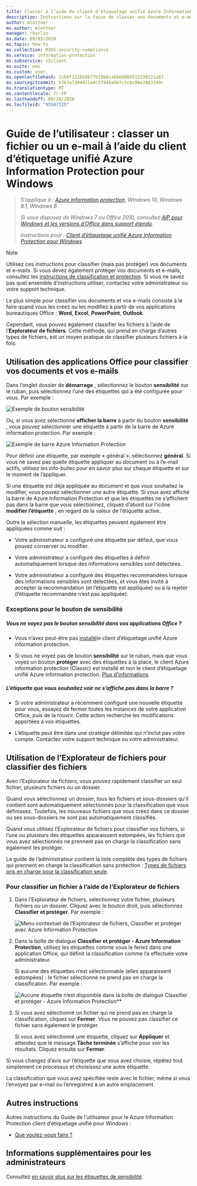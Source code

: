 ```yaml
---
title: Classer à l’aide du client d’étiquetage unifié Azure Information Protection
description: Instructions sur la façon de classer vos documents et e-mails lorsque vous utilisez le client d’étiquetage unifié Azure Information Protection pour Windows.
author: mlottner
ms.author: mlottner
manager: rkarlin
ms.date: 09/03/2020
ms.topic: how-to
ms.collection: M365-security-compliance
ms.service: information-protection
ms.subservice: v2client
ms.suite: ems
ms.custom: user
ms.openlocfilehash: 1cb9f1216b8b77b19b8cabb6d884512330221a87
ms.sourcegitcommit: b763a7204421a4c5f946abb7c5cbc06e2883199c
ms.translationtype: MT
ms.contentlocale: fr-FR
ms.lasthandoff: 09/28/2020
ms.locfileid: "95567725"
---
```

# <a name="user-guide-classify-a-file-or-email-by-using-the-azure-information-protection-unified-labeling-client-for-windows"></a>Guide de l’utilisateur : classer un fichier ou un e-mail à l’aide du client d’étiquetage unifié Azure Information Protection pour Windows

>*S’applique à : [Azure information protection](https://azure.microsoft.com/pricing/details/information-protection), Windows 10, Windows 8.1, Windows 8*
>
>*Si vous disposez de Windows 7 ou Office 2010, consultez [AIP pour Windows et les versions d’Office dans support étendu](../known-issues.md#aip-for-windows-and-office-versions-in-extended-support).*
>
> *Instructions pour : [Client d’étiquetage unifié Azure Information Protection pour Windows](../faqs.md#whats-the-difference-between-the-azure-information-protection-classic-and-unified-labeling-clients)*

> [!NOTE]
> Utilisez ces instructions pour classifier (mais pas protéger) vos documents et e-mails. Si vous devez également protéger vos documents et e-mails, consultez les [instructions de classification et protection](clientv2-classify-protect.md). Si vous ne savez pas quel ensemble d’instructions utiliser, contactez votre administrateur ou votre support technique.

Le plus simple pour classifier vos documents et vos e-mails consiste à le faire quand vous les créez ou les modifiez à partir de vos applications bureautiques Office : **Word**, **Excel**, **PowerPoint**, **Outlook**. 

Cependant, vous pouvez également classifier les fichiers à l’aide de l’**Explorateur de fichiers**. Cette méthode, qui prend en charge d’autres types de fichiers, est un moyen pratique de classifier plusieurs fichiers à la fois. 

## <a name="using-office-apps-to-classify-your-documents-and-emails"></a>Utilisation des applications Office pour classifier vos documents et vos e-mails

Dans l’onglet dossier de **démarrage** , sélectionnez le bouton **sensibilité** sur le ruban, puis sélectionnez l’une des étiquettes qui a été configurée pour vous. Par exemple :

![Exemple de bouton sensibilité](../media/sensitivity-not-set-callout.png)

Ou, si vous avez sélectionné **afficher la barre** à partir du bouton **sensibilité** , vous pouvez sélectionner une étiquette à partir de la barre de Azure information protection. Par exemple :

![Exemple de barre Azure Information Protection](../media/info-protect-barv2-not-set-callout.png)

Pour définir une étiquette, par exemple « général », sélectionnez **général**. Si vous ne savez pas quelle étiquette appliquer au document ou à l’e-mail actifs, utilisez les info-bulles pour en savoir plus sur chaque étiquette et sur le moment de l’appliquer. 

Si une étiquette est déjà appliquée au document et que vous souhaitez la modifier, vous pouvez sélectionner une autre étiquette. Si vous avez affiché la barre de Azure Information Protection et que les étiquettes ne s’affichent pas dans la barre que vous sélectionnez, cliquez d’abord sur l’icône **modifier l’étiquette** , en regard de la valeur de l’étiquette active.

Outre la sélection manuelle, les étiquettes peuvent également être appliquées comme suit :

- Votre administrateur a configuré une étiquette par défaut, que vous pouvez conserver ou modifier.

- Votre administrateur a configuré des étiquettes à définir automatiquement lorsque des informations sensibles sont détectées.

- Votre administrateur a configuré des étiquettes recommandées lorsque des informations sensibles sont détectées, et vous êtes invité à accepter la recommandation (et l’étiquette est appliquée) ou à la rejeter (l’étiquette recommandée n’est pas appliquée).

### <a name="exceptions-for-the-sensitivity-button"></a>Exceptions pour le bouton de sensibilité

##### <a name="dont-see-the-sensitivity-button-in-your-office-apps"></a>Vous ne voyez pas le bouton sensibilité dans vos applications Office ?

- Vous n’avez peut-être pas [installé](install-unifiedlabelingclient-app.md)le client d’étiquetage unifié Azure information protection.

- Si vous ne voyez pas de bouton **sensibilité** sur le ruban, mais que vous voyez un bouton **protéger** avec des étiquettes à la place, le client Azure information protection (Classic) est installé et non le client d’étiquetage unifié Azure information protection. [Plus d’informations](../faqs.md#whats-the-difference-between-the-azure-information-protection-classic-and-unified-labeling-clients)

##### <a name="is-the-label-that-you-expect-to-see-not-displayed"></a>L’étiquette que vous souhaitez voir ne s’affiche pas dans la barre ? 

- Si votre administrateur a récemment configuré une nouvelle étiquette pour vous, essayez de fermer toutes les instances de votre application Office, puis de la rouvrir. Cette action recherche les modifications apportées à vos étiquettes.

- L’étiquette peut être dans une stratégie délimitée qui n’inclut pas votre compte. Contactez votre support technique ou votre administrateur.


## <a name="using-file-explorer-to-classify-files"></a>Utilisation de l’Explorateur de fichiers pour classifier des fichiers

Avec l’Explorateur de fichiers, vous pouvez rapidement classifier un seul fichier, plusieurs fichiers ou un dossier. 

Quand vous sélectionnez un dossier, tous les fichiers et sous-dossiers qu’il contient sont automatiquement sélectionnés pour la classification que vous définissez. Toutefois, les nouveaux fichiers que vous créez dans ce dossier ou ses sous-dossiers ne sont pas automatiquement classifiés.

Quand vous utilisez l’Explorateur de fichiers pour classifier vos fichiers, si l’une ou plusieurs des étiquettes apparaissent estompées, les fichiers que vous avez sélectionnés ne prennent pas en charge la classification sans également les protéger.

Le guide de l’administrateur contient la liste complète des types de fichiers qui prennent en charge la classification sans protection : [Types de fichiers pris en charge pour la classification seule](clientv2-admin-guide-file-types.md#file-types-supported-for-classification-only).

### <a name="to-classify-a-file-by-using-file-explorer"></a>Pour classifier un fichier à l’aide de l’Explorateur de fichiers

1. Dans l’Explorateur de fichiers, sélectionnez votre fichier, plusieurs fichiers ou un dossier. Cliquez avec le bouton droit, puis sélectionnez **Classifier et protéger**. Par exemple :
    
    ![Menu contextuel de l’Explorateur de fichiers, Classifier et protéger avec Azure Information Protection](../media/right-click-classify-protect-folder.png)

2. Dans la boîte de dialogue **Classifier et protéger - Azure Information Protection**, utilisez les étiquettes comme vous le feriez dans une application Office, qui définit la classification comme l’a effectuée votre administrateur. 
    
    Si aucune des étiquettes n’est sélectionnable (elles apparaissent estompées) : le fichier sélectionné ne prend pas en charge la classification. Par exemple :
    
    ![Aucune étiquette n’est disponible dans la boîte de dialogue Classifier et protéger - Azure Information Protection**](../media/v2info-protect-dialog-labels-dimmed.png)

3. Si vous avez sélectionné un fichier qui ne prend pas en charge la classification, cliquez sur **Fermer**. Vous ne pouvez pas classifier ce fichier sans également le protéger.
    
    Si vous avez sélectionné une étiquette, cliquez sur **Appliquer** et attendez que le message **Tâche terminée** s’affiche pour voir les résultats. Cliquez ensuite sur **Fermer**.

Si vous changez d’avis sur l’étiquette que vous avez choisie, répétez tout simplement ce processus et choisissez une autre étiquette.

La classification que vous avez spécifiée reste avec le fichier, même si vous l’envoyez par e-mail ou l’enregistrez à un autre emplacement. 

## <a name="other-instructions"></a>Autres instructions

Autres instructions du Guide de l’utilisateur pour le Azure Information Protection client d’étiquetage unifié pour Windows :

- [Que voulez-vous faire ?](clientv2-user-guide.md#what-do-you-want-to-do)

## <a name="additional-information-for-administrators"></a>Informations supplémentaires pour les administrateurs

Consultez [en savoir plus sur les étiquettes de sensibilité](/microsoft-365/compliance/sensitivity-labels).

